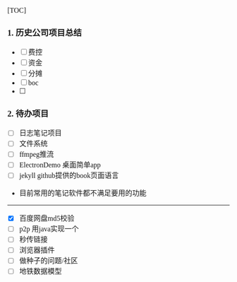 <font face="Simsun" size=3>

[TOC]

### 1. 历史公司项目总结

- [ ] 费控
- [ ] 资金
- [ ] 分摊
- [ ] boc
- [ ] 

### 2. 待办项目

- [ ] 日志笔记项目
- [ ] 文件系统
- [ ] ffmpeg推流
- [ ] ElectronDemo 桌面简单app
- [ ] jekyll github提供的book页面语言
- 目前常用的笔记软件都不满足要用的功能


---

- [x] 百度网盘md5校验
- [ ] p2p  用java实现一个
- [ ] 秒传链接
- [ ] 浏览器插件
- [ ] 做种子的问题/社区
- [ ] 地铁数据模型

</font>